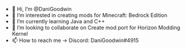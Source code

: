 - 👋 Hi, I’m @DaniGoodwin
- 👀 I’m interested in creating mods for Minecraft: Bedrock Edition
- 🌱 I’m currently learning Java and C++
- 💞️ I’m looking to collaborate on Create mod port for Horizon Modding Kernel
- 📫 How to reach me -> Discord: DaniGoodwin#4915
